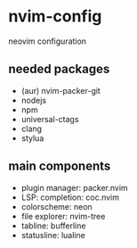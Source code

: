 # nvim-config

neovim configuration

## needed packages

* (aur) nvim-packer-git
* nodejs
* npm
* universal-ctags
* clang
* stylua


## main components

* plugin manager: packer.nvim
* LSP: completion: coc.nvim
* colorscheme: neon
* file explorer: nvim-tree
* tabline: bufferline
* statusline: lualine
